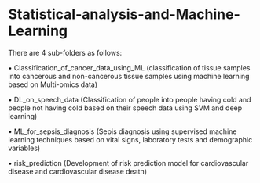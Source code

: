 # Statistical-analysis-and-Machine-Learning

There are 4 sub-folders as follows:

•	Classification_of_cancer_data_using_ML (classification of tissue samples into cancerous and non-cancerous tissue samples using machine learning based on Multi-omics data)

•	DL_on_speech_data (Classification of people into people having cold and people not having cold based on their speech data using SVM and deep learning)

•	ML_for_sepsis_diagnosis (Sepis diagnosis using supervised machine learning techniques based on vital signs, laboratory tests and demographic variables)

•	risk_prediction (Development of risk prediction model for cardiovascular disease and cardiovascular disease death)


